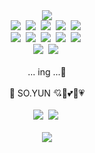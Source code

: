 <div align=center>
  <img src="https://capsule-render.vercel.app/api?type=Waving&color=auto&height=250&section=header&text=GitSoyun✨&fontSize=70"/>
  <br/>
  <!-- Back-End -->
  <img src="https://img.shields.io/badge/Oracle-F80000?style=flat-square&logo=Oracle&logoColor=white"/>&nbsp;
  <img src="https://img.shields.io/badge/MySQL-4479A1?style=flat-square&logo=MySQL&logoColor=white"/>&nbsp;
  <img src="https://img.shields.io/badge/MariaDB-003545?style=flat-square&logo=MariaDB&logoColor=white"/>&nbsp;
  <img src="https://img.shields.io/badge/Java-007396?style=flat-square&logo=java&logoColor=white"/>&nbsp;
  <img src="https://img.shields.io/badge/Spring-6DB33F?style=flat-square&logo=Spring&logoColor=white"/>&nbsp;
  <br/>
  <!-- Front-End -->
  <img src="https://img.shields.io/badge/HTML5-E34F26?style=flat-square&logo=HTML5&logoColor=white"/>&nbsp;
  <img src="https://img.shields.io/badge/CSS3-1572B6?style=flat-square&logo=CSS3&logoColor=white"/>&nbsp;
  <img src="https://img.shields.io/badge/JavaScript-F7DF1E?style=flat-square&logo=JavaScript&logoColor=white"/>&nbsp;
  <img src="https://img.shields.io/badge/jQuery-0769AD?style=flat-square&logo=jQuery&logoColor=white"/>&nbsp;
  <img src="https://img.shields.io/badge/Vue.js-4FC08D?style=flat-square&logo=Vue.js&logoColor=white"/>&nbsp;
  <br/>
  <!-- Contact, Activity -->
  <img src="https://img.shields.io/badge/Photoshop-31A8FF?style=flat-square&logo=Adobe%20Photoshop&logoColor=white"/>&nbsp;
  <img src="https://img.shields.io/badge/Illustrator-FF9A00?style=flat-square&logo=Adobe%20Illustrator&logoColor=white"/>&nbsp;
  <br/>
  <br/>
  ... ing ...🌱
  <br/>
  <br/>
  👸 SO.YUN 💘💖💕💞💗
  <br/>
  <br/>
  <a href="https://github.com/gitsoyun" target="_blank"><img src="https://img.shields.io/badge/Github-181717?style=flat-square&logo=GitHub&logoColor=white"/></a>&nbsp;
  <a href="https://blog.naver.com/so_yuns" target="_blank"><img src="https://img.shields.io/badge/Blog-03C75A?style=flat-square&logo=Naver&logoColor=white"/></a>&nbsp;
<!--  <a href="https://www.instagram.com" target="_blank"><img src="https://img.shields.io/badge/Instagram-E4405F?style=flat-square&logo=Instagram&logoColor=white"/></a> --!>
  <br/>
  <br/>
  <!-- counter -->
 <a href="https://hits.sh/github.com/GitSoyun/" target="_blank"><img art="Hits" src="https://hits.sh/github.com/GitSoyun.svg?view=today-total&label=%E2%99%A5%20today%2Ftotal&color=FFC0CB&labelColor=9c9c9c"/>
</div>



<!--
**GitSoyun/GitSoyun** is a ✨ _special_ ✨ repository because its `README.md` (this file) appears on your GitHub profile.

Here are some ideas to get you started:

- 🔭 I’m currently working on ...
- 🌱 I’m currently learning ...
- 👯 I’m looking to collaborate on ...
- 🤔 I’m looking for help with ...
- 💬 Ask me about ...
- 📫 How to reach me: ...
- 😄 Pronouns: ...
- ⚡ Fun fact: ...
-->

